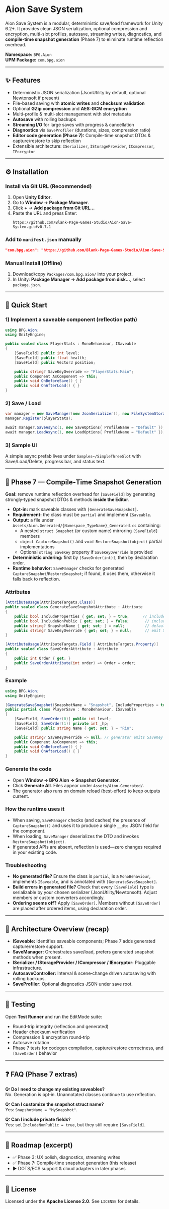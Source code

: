 # Aion Save System

Aion Save System is a modular, deterministic save/load framework for Unity 6.2+. It provides clean JSON serialization, optional compression and encryption, multi-slot profiles, autosave, streaming writes, diagnostics, and **compile‑time snapshot generation** (Phase 7) to eliminate runtime reflection overhead.

**Namespace:** `BPG.Aion`  
**UPM Package:** `com.bpg.aion`

---

## ✨ Features
- Deterministic JSON serialization (JsonUtility by default, optional Newtonsoft if present)
- File-based saving with **atomic writes** and **checksum validation**
- Optional **GZip compression** and **AES‑GCM encryption**
- Multi-profile & multi-slot management with slot metadata
- **Autosave** with rolling backups
- **Streaming I/O** for large saves with progress & cancellation
- **Diagnostics** via `SaveProfiler` (durations, sizes, compression ratio)
- **Editor code generation (Phase 7):** Compile-time snapshot DTOs & capture/restore to skip reflection
- Extensible architecture: `ISerializer`, `IStorageProvider`, `ICompressor`, `IEncryptor`

---

## ⚙️ Installation

### Install via Git URL (Recommended)
1. Open **Unity Editor**.
2. Go to **Window → Package Manager**.
3. Click **+** → **Add package from Git URL...**
4. Paste the URL and press Enter:
   ```
   https://github.com/Blank-Page-Games-Studio/Aion-Save-System.git#v0.7.1
   ```

### Add to `manifest.json` manually
```json
"com.bpg.aion": "https://github.com/Blank-Page-Games-Studio/Aion-Save-System.git#v0.7.1"
```

### Manual Install (Offline)
1. Download/copy `Packages/com.bpg.aion/` into your project.
2. In Unity: **Package Manager → Add package from disk…**, select `package.json`.

---

## 🚀 Quick Start

### 1) Implement a saveable component (reflection path)
```csharp
using BPG.Aion;
using UnityEngine;

public sealed class PlayerStats : MonoBehaviour, ISaveable
{
    [SaveField] public int level;
    [SaveField] public float health;
    [SaveField] public Vector3 position;

    public string? SaveKeyOverride => "PlayerStats:Main";
    public Component AsComponent => this;
    public void OnBeforeSave() { }
    public void OnAfterLoad() { }
}
```

### 2) Save / Load
```csharp
var manager = new SaveManager(new JsonSerializer(), new FileSystemStorage());
manager.Register(playerStats);

await manager.SaveAsync(1, new SaveOptions{ ProfileName = "Default" });
await manager.LoadAsync(1, new LoadOptions{ ProfileName = "Default" });
```

### 3) Sample UI
A simple async prefab lives under `Samples~/SimpleThreeSlot` with Save/Load/Delete, progress bar, and status text.

---

## 🧠 Phase 7 — Compile‑Time Snapshot Generation

**Goal:** remove runtime reflection overhead for `[SaveField]` by generating strongly‑typed snapshot DTOs & methods **inside the Editor**.

- **Opt‑in:** mark saveable classes with `[GenerateSaveSnapshot]`.
- **Requirement:** the class must be `partial` and implement `ISaveable`.
- **Output:** a file under `Assets/Aion.Generated/{Namespace_TypeName}_Generated.cs` containing:
  - A nested `struct Snapshot` (or custom name) mirroring `[SaveField]` members
  - `object CaptureSnapshot()` and `void RestoreSnapshot(object)` partial implementations
  - Optional `string SaveKey` property if `SaveKeyOverride` is provided
- **Deterministic ordering:** first by `[SaveOrder(int)]`, then by declaration order.
- **Runtime behavior:** `SaveManager` checks for generated `CaptureSnapshot`/`RestoreSnapshot`; if found, it uses them, otherwise it falls back to reflection.

### Attributes
```csharp
[AttributeUsage(AttributeTargets.Class)]
public sealed class GenerateSaveSnapshotAttribute : Attribute
{
    public bool IncludeProperties { get; set; } = true;      // include [SaveField] properties
    public bool IncludeNonPublic { get; set; } = false;       // include private/protected with [SaveField]
    public string? SnapshotName { get; set; } = null;         // defaults to "Snapshot"
    public string? SaveKeyOverride { get; set; } = null;      // emit SaveKey property with constant value
}

[AttributeUsage(AttributeTargets.Field | AttributeTargets.Property)]
public sealed class SaveOrderAttribute : Attribute
{
    public int Order { get; }
    public SaveOrderAttribute(int order) => Order = order;
}
```

### Example
```csharp
using BPG.Aion;
using UnityEngine;

[GenerateSaveSnapshot(SnapshotName = "Snapshot", IncludeProperties = true, SaveKeyOverride = "Player")]
public partial class PlayerSave : MonoBehaviour, ISaveable
{
    [SaveField, SaveOrder(0)] public int level;
    [SaveField, SaveOrder(1)] private int _hp;
    [SaveField] public string Name { get; set; } = "Rin";

    public string? SaveKeyOverride => null; // generator emits SaveKey when SaveKeyOverride was set in attribute
    public Component AsComponent => this;
    public void OnBeforeSave() { }
    public void OnAfterLoad() { }
}
```

### Generate the code
- Open **Window → BPG Aion → Snapshot Generator**.
- Click **Generate All**. Files appear under `Assets/Aion.Generated/`.
- The generator also runs on domain reload (best-effort) to keep outputs current.

### How the runtime uses it
- When saving, `SaveManager` checks (and caches) the presence of `CaptureSnapshot()` and uses it to produce a single `__dto` JSON field for the component.
- When loading, `SaveManager` deserializes the DTO and invokes `RestoreSnapshot(object)`.
- If generated APIs are absent, reflection is used—zero changes required in your existing code.

### Troubleshooting
- **No generated file?** Ensure the class is `partial`, is a `MonoBehaviour`, implements `ISaveable`, and is annotated with `[GenerateSaveSnapshot]`.
- **Build errors in generated file?** Check that every `[SaveField]` type is serializable by your chosen serializer (JsonUtility/Newtonsoft). Adjust members or custom converters accordingly.
- **Ordering seems off?** Apply `[SaveOrder]`. Members without `[SaveOrder]` are placed after ordered items, using declaration order.

---

## 🧩 Architecture Overview (recap)
- **ISaveable:** Identifies saveable components; Phase 7 adds generated capture/restore support.
- **SaveManager:** Orchestrates save/load, prefers generated snapshot methods when present.
- **ISerializer / IStorageProvider / ICompressor / IEncryptor:** Pluggable infrastructure.
- **AutosaveController:** Interval & scene‑change driven autosaving with rolling backups.
- **SaveProfiler:** Optional diagnostics JSON under save root.

---

## 🧪 Testing
Open **Test Runner** and run the EditMode suite:
- Round‑trip integrity (reflection and generated)
- Header checksum verification
- Compression & encryption round‑trip
- Autosave rotation
- Phase 7 tests for codegen compilation, capture/restore correctness, and `[SaveOrder]` behavior

---

## ❓ FAQ (Phase 7 extras)
**Q: Do I need to change my existing saveables?**  
No. Generation is opt‑in. Unannotated classes continue to use reflection.

**Q: Can I customize the snapshot struct name?**  
Yes: `SnapshotName = "MySnapshot"`.

**Q: Can I include private fields?**  
Yes: set `IncludeNonPublic = true`, but they still require `[SaveField]`.

---

## 🧱 Roadmap (excerpt)
- ✅ Phase 3: UX polish, diagnostics, streaming writes
- ✅ Phase 7: Compile‑time snapshot generation (this release)
- ▶ DOTS/ECS support & cloud adapters in later phases

---

## 📜 License
Licensed under the **Apache License 2.0**. See `LICENSE` for details.
